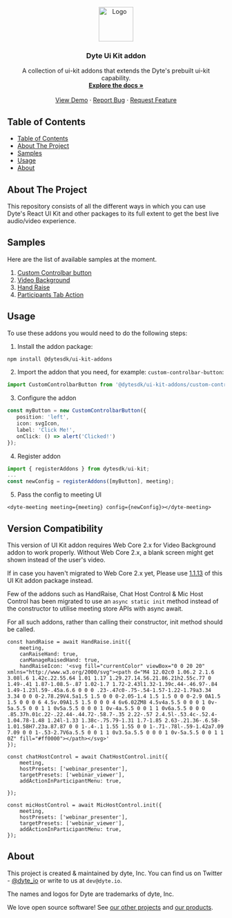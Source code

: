 <!-- PROJECT LOGO -->
<p align="center">
  <a href="https://dyte.in">
    <img src="https://dyte-uploads.s3.ap-south-1.amazonaws.com/dyte-logo-dark.svg" alt="Logo" width="80">
  </a>
  <h3 align="center">Dyte Ui Kit addon</h3>

  <p align="center">
    A collection of ui-kit addons that extends the Dyte's prebuilt ui-kit capability.
    <br />
    <a href="https://docs.dyte.io"><strong>Explore the docs »</strong></a>
    <br />
    <br />
    <a href="https://demo.dyte.io">View Demo</a>
    ·
    <a href="https://docs.dyte.io/discuss">Report Bug</a>
    ·
    <a href="https://docs.dyte.io/discuss">Request Feature</a>
  </p>
</p>



<!-- TABLE OF CONTENTS -->

## Table of Contents

- [Table of Contents](#table-of-contents)
- [About The Project](#about-the-project)
- [Samples](#samples)
- [Usage](#usage)
- [About](#about)


<!-- ABOUT THE PROJECT -->
## About The Project

This repository consists of all the different ways in which you can use Dyte's
React UI Kit and other packages to its full extent to get the best live
audio/video experience.

## Samples

Here are the list of available samples at the moment.

1. [Custom Controlbar button](./src/custom-controlbar-button/)
2. [Video Background](./src/video-background/)
3. [Hand Raise](./src/hand-raise/)
4. [Participants Tab Action](./src/participants-tab-action/)


## Usage

To use these addons you would need to do the following steps:

1. Install the addon package:

```sh
npm install @dytesdk/ui-kit-addons
```

2. Import the addon that you need, for example:
   `custom-controlbar-button`:

```ts
import CustomControlbarButton from '@dytesdk/ui-kit-addons/custom-controlbar-button';
```

3. Configure the addon

```ts
const myButton = new CustomControlbarButton({
   position: 'left',
   icon: svgIcon,
   label: 'Click Me!',
   onClick: () => alert('Clicked!')
});
```

4. Register addon

```ts
import { registerAddons } from dytesdk/ui-kit;
...
const newConfig = registerAddons([myButton], meeting);
```

5. Pass the config to meeting UI

```
<dyte-meeting meeting={meeting} config={newConfig}></dyte-meeting> 
```

## Version Compatibility

This version of UI Kit addon requires Web Core 2.x for Video Background addon to work properly. Without Web Core 2.x, a blank screen might get shown instead of the user's video.

If in case you haven't migrated to Web Core 2.x yet, Please use [1.1.13](https://www.npmjs.com/package/@dytesdk/ui-kit-addons/v/1.1.13) of this UI Kit addon package instead.

Few of the addons such as HandRaise, Chat Host Control & Mic Host Control has been migrated to use an `async static init` method instead of the constructor to utilise meeting store APIs with async await.

For all such addons, rather than calling their constructor, init method should be called.

```tsx
const handRaise = await HandRaise.init({
    meeting,
    canRaiseHand: true,
    canManageRaisedHand: true,
    handRaiseIcon: '<svg fill="currentColor" viewBox="0 0 20 20" xmlns="http://www.w3.org/2000/svg"><path d="M4 12.02c0 1.06.2 2.1.6 3.08l.6 1.42c.22.55.64 1.01 1.17 1.29.27.14.56.21.86.21h2.55c.77 0 1.49-.41 1.87-1.08.5-.87 1.02-1.7 1.72-2.43l1.32-1.39c.44-.46.97-.84 1.49-1.23l.59-.45a.6.6 0 0 0 .23-.47c0-.75-.54-1.57-1.22-1.79a3.34 3.34 0 0 0-2.78.29V4.5a1.5 1.5 0 0 0-2.05-1.4 1.5 1.5 0 0 0-2.9 0A1.5 1.5 0 0 0 6 4.5v.09A1.5 1.5 0 0 0 4 6v6.02ZM8 4.5v4a.5.5 0 0 0 1 0v-5a.5.5 0 0 1 1 0v5a.5.5 0 0 0 1 0v-4a.5.5 0 0 1 1 0v6a.5.5 0 0 0 .85.37h.01c.22-.22.44-.44.72-.58.7-.35 2.22-.57 2.4.5l-.53.4c-.52.4-1.04.78-1.48 1.24l-1.33 1.38c-.75.79-1.31 1.7-1.85 2.63-.21.36-.6.58-1.01.58H7.23a.87.87 0 0 1-.4-.1 1.55 1.55 0 0 1-.71-.78l-.59-1.42a7.09 7.09 0 0 1-.53-2.7V6a.5.5 0 0 1 1 0v3.5a.5.5 0 0 0 1 0v-5a.5.5 0 0 1 1 0Z" fill="#ff0000"></path></svg>'
});

const chatHostControl = await ChatHostControl.init({
    meeting,
    hostPresets: ['webinar_presenter'],
    targetPresets: ['webinar_viewer'],
    addActionInParticipantMenu: true,

});

const micHostControl = await MicHostControl.init({
    meeting,
    hostPresets: ['webinar_presenter'],
    targetPresets: ['webinar_viewer'],
    addActionInParticipantMenu: true,
});
```

## About

This project is created & maintained by dyte, Inc. You can find us on Twitter - [@dyte_io](https://twitter.com/dyte_io) or write to us at `dev@dyte.io`.

The names and logos for Dyte are trademarks of dyte, Inc.

We love open source software! See [our other projects](https://github.com/dyte-io) and [our products](https://dyte.io).